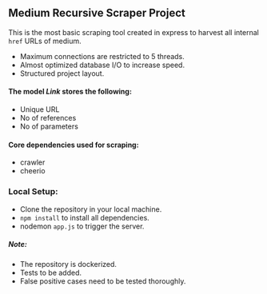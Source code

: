 ## Medium Recursive Scraper Project

This is the most basic scraping tool created in express to harvest all internal `href` URLs of medium.

- Maximum connections are restricted to 5 threads.
- Almost optimized database I/O to increase speed.
- Structured project layout.

#### The model *Link* stores the following:

- Unique URL
- No of references
- No of parameters

#### Core dependencies used for scraping:

- crawler
- cheerio

### Local Setup:

- Clone the repository in your local machine.
- `npm install` to install all dependencies.
- nodemon `app.js` to trigger the server.

##### Note: 

- The repository is dockerized.
- Tests to be added.
- False positive cases need to be tested thoroughly.
